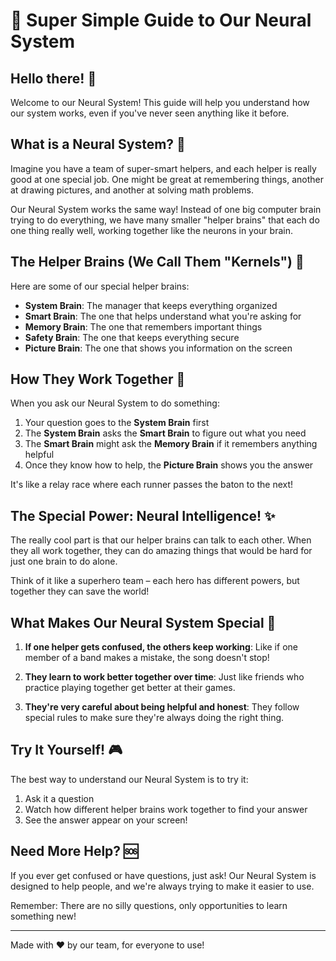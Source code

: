 
# 🌟 Super Simple Guide to Our Neural System

## Hello there! 👋

Welcome to our Neural System! This guide will help you understand how our system works, even if you've never seen anything like it before.

## What is a Neural System? 🤔

Imagine you have a team of super-smart helpers, and each helper is really good at one special job. One might be great at remembering things, another at drawing pictures, and another at solving math problems.

Our Neural System works the same way! Instead of one big computer brain trying to do everything, we have many smaller "helper brains" that each do one thing really well, working together like the neurons in your brain.

## The Helper Brains (We Call Them "Kernels") 🧠

Here are some of our special helper brains:

- **System Brain**: The manager that keeps everything organized
- **Smart Brain**: The one that helps understand what you're asking for
- **Memory Brain**: The one that remembers important things
- **Safety Brain**: The one that keeps everything secure
- **Picture Brain**: The one that shows you information on the screen

## How They Work Together 🤝

When you ask our Neural System to do something:

1. Your question goes to the **System Brain** first
2. The **System Brain** asks the **Smart Brain** to figure out what you need
3. The **Smart Brain** might ask the **Memory Brain** if it remembers anything helpful
4. Once they know how to help, the **Picture Brain** shows you the answer

It's like a relay race where each runner passes the baton to the next!

## The Special Power: Neural Intelligence! ✨

The really cool part is that our helper brains can talk to each other. When they all work together, they can do amazing things that would be hard for just one brain to do alone.

Think of it like a superhero team – each hero has different powers, but together they can save the world!

## What Makes Our Neural System Special 🌈

1. **If one helper gets confused, the others keep working**: Like if one member of a band makes a mistake, the song doesn't stop!

2. **They learn to work better together over time**: Just like friends who practice playing together get better at their games.

3. **They're very careful about being helpful and honest**: They follow special rules to make sure they're always doing the right thing.

## Try It Yourself! 🎮

The best way to understand our Neural System is to try it:

1. Ask it a question
2. Watch how different helper brains work together to find your answer
3. See the answer appear on your screen!

## Need More Help? 🆘

If you ever get confused or have questions, just ask! Our Neural System is designed to help people, and we're always trying to make it easier to use.

Remember: There are no silly questions, only opportunities to learn something new!

---

Made with ❤️ by our team, for everyone to use!
